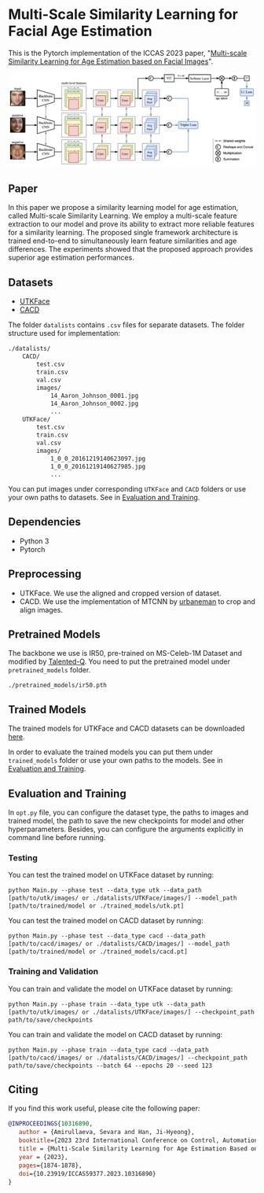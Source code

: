 
# Multi-Scale Similarity Learning for Facial Age Estimation

This is the Pytorch implementation of the ICCAS 2023 paper, "[Multi-scale Similarity Learning for Age Estimation based on Facial Images](https://ieeexplore.ieee.org/document/10316890)".

<p align="center"><img src="images/architecture.png" width="700"></p>

## Paper

In this paper we propose a similarity learning model for age estimation, called Multi-scale Similarity Learning. We employ a multi-scale feature extraction to our model and prove its ability to extract more reliable features for a similarity learning. The proposed single framework architecture is trained end-to-end to simultaneously learn feature similarities and age differences. The experiments showed that the proposed approach provides superior age estimation performances.

## Datasets
- [UTKFace](https://susanqq.github.io/UTKFace/)
- [CACD](https://bcsiriuschen.github.io/CARC/)

The folder `datalists` contains `.csv` files for separate datasets. The folder structure used for implementation:
```
./datalists/
    CACD/
        test.csv
        train.csv
        val.csv
        images/
            14_Aaron_Johnson_0001.jpg
            14_Aaron_Johnson_0002.jpg
            ...
    UTKFace/
        test.csv
        train.csv
        val.csv
        images/ 
            1_0_0_20161219140623097.jpg
            1_0_0_20161219140627985.jpg
            ...
```
You can put images under corresponding `UTKFace` and `CACD` folders or use your own paths to datasets. See in [Evaluation and Training](#evaluation-and-training).


## Dependencies 
- Python 3
- Pytorch


## Preprocessing
- UTKFace. We use the aligned and cropped version of dataset.
- CACD. We use the implementation of MTCNN by [urbaneman](https://github.com/urbaneman/Face_crop_align_mtcnn) to crop and align images.


## Pretrained Models
The backbone we use is IR50, pre-trained on MS-Celeb-1M Dataset and modified by [Talented-Q](https://github.com/Talented-Q/POSTER_V2). You need to put the pretrained model under `pretrained_models` folder.
```
./pretrained_models/ir50.pth
```


## Trained Models
The trained models for UTKFace and CACD datasets can be downloaded [here](https://drive.google.com/drive/folders/1lAF4bkE7U6dpUmkdhqUV1Tw6LCbbbNgD?usp=sharing). 

In order to evaluate the trained models you can put them under `trained_models` folder or use your own paths to the models. See in [Evaluation and Training](#evaluation-and-training).


## Evaluation and Training 
In `opt.py` file, you can configure the dataset type, the paths to images and trained model, the path to save the new checkpoints for model and other hyperparameters. Besides, you can configure the arguments explicitly in command line before running. 
### Testing
You can test the trained model on UTKFace dataset by running:
```
python Main.py --phase test --data_type utk --data_path [path/to/utk/images/ or ./datalists/UTKFace/images/] --model_path [path/to/trained/model or ./trained_models/utk.pt]
```
You can test the trained model on CACD dataset by running:
```
python Main.py --phase test --data_type cacd --data_path [path/to/cacd/images/ or ./datalists/CACD/images/] --model_path [path/to/trained/model or ./trained_models/cacd.pt]
```
### Training and Validation
You can train and validate the model on UTKFace dataset by running:
```
python Main.py --phase train --data_type utk --data_path [path/to/utk/images/ or ./datalists/UTKFace/images/] --checkpoint_path path/to/save/checkpoints
```
You can train and validate the model on CACD dataset by running:
```
python Main.py --phase train --data_type cacd --data_path [path/to/cacd/images/ or ./datalists/CACD/images/] --checkpoint_path path/to/save/checkpoints --batch 64 --epochs 20 --seed 123 
```
## Citing
If you find this work useful, please cite the following paper:
```bibtex
@INPROCEEDINGS{10316890,
   author = {Amirullaeva, Sevara and Han, Ji-Hyeong},
   booktitle={2023 23rd International Conference on Control, Automation and Systems (ICCAS)}, 
   title = {Multi-Scale Similarity Learning for Age Estimation Based on Facial Images},
   year = {2023},
   pages={1874-1878},
   doi={10.23919/ICCAS59377.2023.10316890}
}
```



